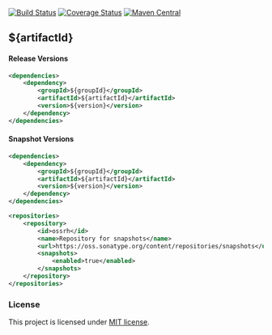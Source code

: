 [![Build Status](https://travis-ci.org/RutledgePaulV/${artifactId}.svg?branch=develop)](https://travis-ci.org/RutledgePaulV/${artifactId})
[![Coverage Status](https://coveralls.io/repos/github/RutledgePaulV/${artifactId}/badge.svg?branch=develop)](https://coveralls.io/github/RutledgePaulV/${artifactId}?branch=develop)
[![Maven Central](https://maven-badges.herokuapp.com/maven-central/com.github.rutledgepaulv/${artifactId}/badge.svg)](https://maven-badges.herokuapp.com/maven-central/com.github.rutledgepaulv/${artifactId})

## ${artifactId}


#### Release Versions
```xml
<dependencies>
    <dependency>
        <groupId>${groupId}</groupId>
        <artifactId>${artifactId}</artifactId>
        <version>${version}</version>
    </dependency>
</dependencies>
```

#### Snapshot Versions
```xml
<dependencies>
    <dependency>
        <groupId>${groupId}</groupId>
        <artifactId>${artifactId}</artifactId>
        <version>${version}</version>
    </dependency>
</dependencies>

<repositories>
    <repository>
        <id>ossrh</id>
        <name>Repository for snapshots</name>
        <url>https://oss.sonatype.org/content/repositories/snapshots</url>
        <snapshots>
            <enabled>true</enabled>
        </snapshots>
    </repository>
</repositories>
```

### License

This project is licensed under [MIT license](http://opensource.org/licenses/MIT).
